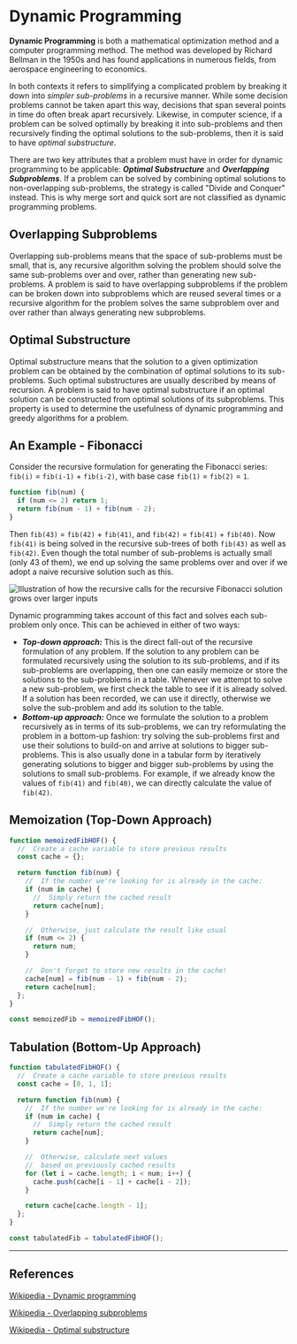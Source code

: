 # Dynamic Programming

**Dynamic Programming** is both a mathematical optimization method and a computer programming method. The method was developed by Richard Bellman in the 1950s and has found applications in numerous fields, from aerospace engineering to economics.

In both contexts it refers to simplifying a complicated problem by breaking it down into _simpler sub-problems_ in a recursive manner. While some decision problems cannot be taken apart this way, decisions that span several points in time do often break apart recursively. Likewise, in computer science, if a problem can be solved optimally by breaking it into sub-problems and then recursively finding the optimal solutions to the sub-problems, then it is said to have _optimal substructure_.

There are two key attributes that a problem must have in order for dynamic programming to be applicable: **_Optimal Substructure_** and **_Overlapping Subproblems_**. If a problem can be solved by combining optimal solutions to non-overlapping sub-problems, the strategy is called "Divide and Conquer" instead. This is why merge sort and quick sort are not classified as dynamic programming problems.

## Overlapping Subproblems

Overlapping sub-problems means that the space of sub-problems must be small, that is, any recursive algorithm solving the problem should solve the same sub-problems over and over, rather than generating new sub-problems. A problem is said to have overlapping subproblems if the problem can be broken down into subproblems which are reused several times or a recursive algorithm for the problem solves the same subproblem over and over rather than always generating new subproblems.

## Optimal Substructure

Optimal substructure means that the solution to a given optimization problem can be obtained by the combination of optimal solutions to its sub-problems. Such optimal substructures are usually described by means of recursion. A problem is said to have optimal substructure if an optimal solution can be constructed from optimal solutions of its subproblems. This property is used to determine the usefulness of dynamic programming and greedy algorithms for a problem.

## An Example - Fibonacci

Consider the recursive formulation for generating the Fibonacci series: `fib(i)` = `fib(i-1)` + `fib(i-2)`, with base case `fib(1)` = `fib(2)` = `1`.

```js
function fib(num) {
  if (num <= 2) return 1;
  return fib(num - 1) + fib(num - 2);
}
```

Then `fib(43)` = `fib(42)` + `fib(41)`, and `fib(42)` = `fib(41)` + `fib(40)`. Now `fib(41)` is being solved in the recursive sub-trees of both `fib(43)` as well as `fib(42)`. Even though the total number of sub-problems is actually small (only 43 of them), we end up solving the same problems over and over if we adopt a naive recursive solution such as this.

![Illustration of how the recursive calls for the recursive Fibonacci solution grows over larger inputs](https://i.stack.imgur.com/kgXDS.png)

Dynamic programming takes account of this fact and solves each sub-problem only once. This can be achieved in either of two ways:

- **_Top-down approach:_** This is the direct fall-out of the recursive formulation of any problem. If the solution to any problem can be formulated recursively using the solution to its sub-problems, and if its sub-problems are overlapping, then one can easily memoize or store the solutions to the sub-problems in a table. Whenever we attempt to solve a new sub-problem, we first check the table to see if it is already solved. If a solution has been recorded, we can use it directly, otherwise we solve the sub-problem and add its solution to the table.
- **_Bottom-up approach:_** Once we formulate the solution to a problem recursively as in terms of its sub-problems, we can try reformulating the problem in a bottom-up fashion: try solving the sub-problems first and use their solutions to build-on and arrive at solutions to bigger sub-problems. This is also usually done in a tabular form by iteratively generating solutions to bigger and bigger sub-problems by using the solutions to small sub-problems. For example, if we already know the values of `fib(41)` and `fib(40)`, we can directly calculate the value of `fib(42)`.

## Memoization (Top-Down Approach)

```js
function memoizedFibHOF() {
  //  Create a cache variable to store previous results
  const cache = {};

  return function fib(num) {
    //  If the number we're looking for is already in the cache:
    if (num in cache) {
      //  Simply return the cached result
      return cache[num];
    }

    //  Otherwise, just calculate the result like usual
    if (num <= 2) {
      return num;
    }

    //  Don't forget to store new results in the cache!
    cache[num] = fib(num - 1) + fib(num - 2);
    return cache[num];
  };
}

const memoizedFib = memoizedFibHOF();
```

## Tabulation (Bottom-Up Approach)

```js
function tabulatedFibHOF() {
  //  Create a cache variable to store previous results
  const cache = [0, 1, 1];

  return function fib(num) {
    //  If the number we're looking for is already in the cache:
    if (num in cache) {
      //  Simply return the cached result
      return cache[num];
    }

    //  Otherwise, calculate next values
    //  based on previously cached results
    for (let i = cache.length; i < num; i++) {
      cache.push(cache[i - 1] + cache[i - 2]);
    }

    return cache[cache.length - 1];
  };
}

const tabulatedFib = tabulatedFibHOF();
```

---

## References

[Wikipedia - Dynamic programming](https://en.wikipedia.org/wiki/Dynamic_programming)

[Wikipedia - Overlapping subproblems](https://en.wikipedia.org/wiki/Overlapping_subproblems)

[Wikipedia - Optimal substructure](https://en.wikipedia.org/wiki/Optimal_substructure)
